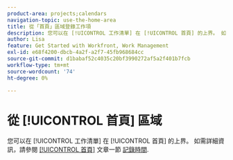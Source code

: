 ```yaml
---
product-area: projects;calendars
navigation-topic: use-the-home-area
title: 從「首頁」區域登錄工作項
description: 您可以在 [!UICONTROL 工作清單] 在 [!UICONTROL 首頁] 的上界。 如需詳細資訊，請參閱 [!UICONTROL 首頁] 記錄時間一文的一節。
author: Lisa
feature: Get Started with Workfront, Work Management
exl-id: e68f4200-dbcb-4a2f-a2f7-45fb968684cc
source-git-commit: d1babaf52c4035c20bf3990272af5a2f401b7fcb
workflow-type: tm+mt
source-wordcount: '74'
ht-degree: 0%

---
```


# 從 [!UICONTROL 首頁] 區域

您可以在 [!UICONTROL 工作清單] 在 [!UICONTROL 首頁] 的上界。 如需詳細資訊，請參閱 [[!UICONTROL 首頁]](../../../timesheets/create-and-manage-timesheets/log-time.md#home) 文章一節  [記錄時間](../../../timesheets/create-and-manage-timesheets/log-time.md).
